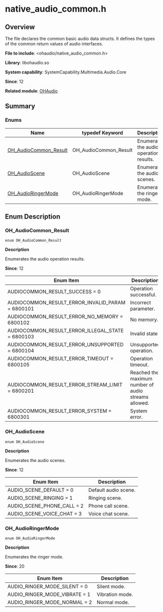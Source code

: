 # native_audio_common.h
<!--Kit: Audio Kit-->
<!--Subsystem: Multimedia-->
<!--Owner: @songshenke-->
<!--Designer: @caixuejiang; @hao-liangfei; @zhanganxiang-->
<!--Tester: @Filger-->
<!--Adviser: @w_Machine_cc-->

## Overview

The file declares the common basic audio data structs. It defines the types of the common return values of audio interfaces.

**File to include**: <ohaudio/native_audio_common.h>

**Library**: libohaudio.so

**System capability**: SystemCapability.Multimedia.Audio.Core

**Since**: 12

**Related module**: [OHAudio](capi-ohaudio.md)

## Summary

### Enums

| Name| typedef Keyword| Description|
| -- | -- | -- |
| [OH_AudioCommon_Result](#oh_audiocommon_result) | OH_AudioCommon_Result | Enumerates the audio operation results.|
| [OH_AudioScene](#oh_audioscene) | OH_AudioScene | Enumerates the audio scenes.|
| [OH_AudioRingerMode](#oh_audioringermode) | OH_AudioRingerMode | Enumerates the ringer mode.|

## Enum Description

### OH_AudioCommon_Result

```
enum OH_AudioCommon_Result
```

**Description**

Enumerates the audio operation results.

**Since**: 12

| Enum Item| Description|
| -- | -- |
| AUDIOCOMMON_RESULT_SUCCESS = 0 | Operation successful.|
| AUDIOCOMMON_RESULT_ERROR_INVALID_PARAM = 6800101 | Incorrect parameter.|
| AUDIOCOMMON_RESULT_ERROR_NO_MEMORY = 6800102 | No memory.|
| AUDIOCOMMON_RESULT_ERROR_ILLEGAL_STATE = 6800103 | Invalid state.|
| AUDIOCOMMON_RESULT_ERROR_UNSUPPORTED = 6800104 | Unsupported operation.|
| AUDIOCOMMON_RESULT_ERROR_TIMEOUT = 6800105 | Operation timeout.|
| AUDIOCOMMON_RESULT_ERROR_STREAM_LIMIT = 6800201 | Reached the maximum number of audio streams allowed.|
| AUDIOCOMMON_RESULT_ERROR_SYSTEM = 6800301 | System error.|

### OH_AudioScene

```
enum OH_AudioScene
```

**Description**

Enumerates the audio scenes.

**Since**: 12

| Enum Item| Description|
| -- | -- |
| AUDIO_SCENE_DEFAULT = 0 | Default audio scene.|
| AUDIO_SCENE_RINGING = 1 | Ringing scene.|
| AUDIO_SCENE_PHONE_CALL = 2 | Phone call scene.|
| AUDIO_SCENE_VOICE_CHAT = 3 | Voice chat scene.|

### OH_AudioRingerMode

```
enum OH_AudioRingerMode
```

**Description**

Enumerates the ringer mode.

**Since**: 20

| Enum Item| Description|
| -- | -- |
| AUDIO_RINGER_MODE_SILENT = 0 | Silent mode.|
| AUDIO_RINGER_MODE_VIBRATE = 1 | Vibration mode.|
| AUDIO_RINGER_MODE_NORMAL = 2 | Normal mode.|
